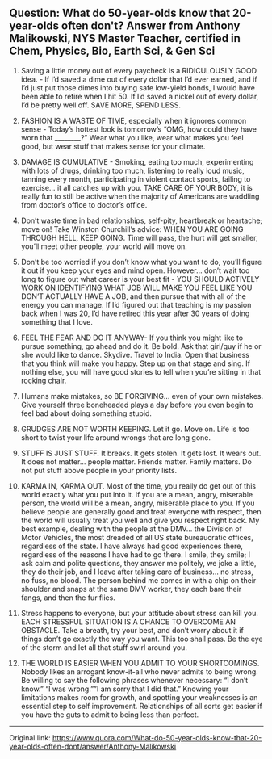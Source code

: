 Question: What do 50-year-olds know that 20-year-olds often don't?
Answer from Anthony Malikowski, NYS Master Teacher, certified in Chem, Physics, Bio, Earth Sci, & Gen Sci
----------------------------------
1. Saving a little money out of every paycheck is a RIDICULOUSLY GOOD idea. - If I’d saved a dime out of every dollar that I’d ever earned, and if I’d just put those dimes into buying safe low-yield bonds, I would have been able to retire when I hit 50. If I’d saved a nickel out of every dollar, I’d be pretty well off. SAVE MORE, SPEND LESS.

2. FASHION IS A WASTE OF TIME, especially when it ignores common sense - Today’s hottest look is tomorrow’s “OMG, how could they have worn that ________?” Wear what you like, wear what makes you feel good, but wear stuff that makes sense for your climate.

3. DAMAGE IS CUMULATIVE - Smoking, eating too much, experimenting with lots of drugs, drinking too much, listening to really loud music, tanning every month, participating in violent contact sports, failing to exercise… it all catches up with you. TAKE CARE OF YOUR BODY, it is really fun to still be active when the majority of Americans are waddling from doctor’s office to doctor’s office.

4. Don’t waste time in bad relationships, self-pity, heartbreak or heartache; move on! Take Winston Churchill’s advice: WHEN YOU ARE GOING THROUGH HELL, KEEP GOING. Time will pass, the hurt will get smaller, you’ll meet other people, your world will move on.

5. Don’t be too worried if you don’t know what you want to do, you’ll figure it out if you keep your eyes and mind open. However… don’t wait too long to figure out what career is your best fit - YOU SHOULD ACTIVELY WORK ON IDENTIFYING WHAT JOB WILL MAKE YOU FEEL LIKE YOU DON’T ACTUALLY HAVE A JOB, and then pursue that with all of the energy you can manage. If I’d figured out that teaching is my passion back when I was 20, I’d have retired this year after 30 years of doing something that I love.

6. FEEL THE FEAR AND DO IT ANYWAY- If you think you might like to pursue something, go ahead and do it. Be bold. Ask that girl/guy if he or she would like to dance. Skydive. Travel to India. Open that business that you think will make you happy. Step up on that stage and sing. If nothing else, you will have good stories to tell when you’re sitting in that rocking chair.

7. Humans make mistakes, so BE FORGIVING… even of your own mistakes. Give yourself three boneheaded plays a day before you even begin to feel bad about doing something stupid.

8. GRUDGES ARE NOT WORTH KEEPING. Let it go. Move on. Life is too short to twist your life around wrongs that are long gone.

9. STUFF IS JUST STUFF. It breaks. It gets stolen. It gets lost. It wears out. It does not matter… people matter. Friends matter. Family matters. Do not put stuff above people in your priority lists.

10. KARMA IN, KARMA OUT. Most of the time, you really do get out of this world exactly what you put into it. If you are a mean, angry, miserable person, the world will be a mean, angry, miserable place to you. If you believe people are generally good and treat everyone with respect, then the world will usually treat you well and give you respect right back. My best example, dealing with the people at the DMV… the Division of Motor Vehicles, the most dreaded of all US state bureaucratic offices, regardless of the state. I have always had good experiences there, regardless of the reasons I have had to go there. I smile, they smile; I ask calm and polite questions, they answer me politely, we joke a little, they do their job, and I leave after taking care of business… no stress, no fuss, no blood. The person behind me comes in with a chip on their shoulder and snaps at the same DMV worker, they each bare their fangs, and then the fur flies.

11. Stress happens to everyone, but your attitude about stress can kill you. EACH STRESSFUL SITUATION IS A CHANCE TO OVERCOME AN OBSTACLE. Take a breath, try your best, and don’t worry about it if things don’t go exactly the way you want. This too shall pass. Be the eye of the storm and let all that stuff swirl around you.

12. THE WORLD IS EASIER WHEN YOU ADMIT TO YOUR SHORTCOMINGS. Nobody likes an arrogant know-it-all who never admits to being wrong. Be willing to say the following phrases whenever necessary: “I don’t know.” “I was wrong.””I am sorry that I did that.” Knowing your limitations makes room for growth, and spotting your weaknesses is an essential step to self improvement. Relationships of all sorts get easier if you have the guts to admit to being less than perfect.

----------------------------------
Original link: https://www.quora.com/What-do-50-year-olds-know-that-20-year-olds-often-dont/answer/Anthony-Malikowski